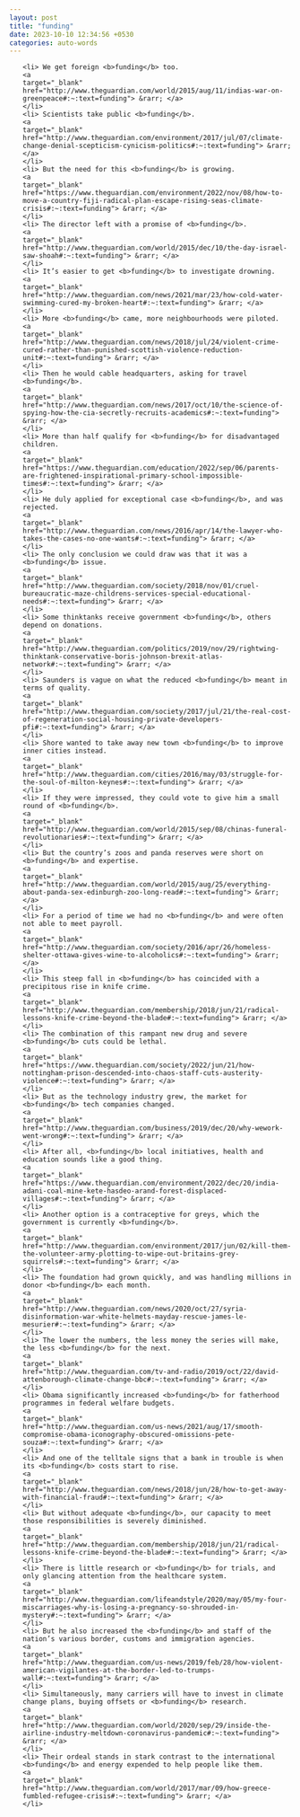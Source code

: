 ```yaml
---
layout: post
title: "funding"
date: 2023-10-10 12:34:56 +0530
categories: auto-words
---
```

<ol>

    <li> We get foreign <b>funding</b> too.
    <a 
    target="_blank" 
    href="http://www.theguardian.com/world/2015/aug/11/indias-war-on-greenpeace#:~:text=funding"> &rarr; </a>
    </li>
    <li> Scientists take public <b>funding</b>.
    <a 
    target="_blank" 
    href="http://www.theguardian.com/environment/2017/jul/07/climate-change-denial-scepticism-cynicism-politics#:~:text=funding"> &rarr; </a>
    </li>
    <li> But the need for this <b>funding</b> is growing.
    <a 
    target="_blank" 
    href="https://www.theguardian.com/environment/2022/nov/08/how-to-move-a-country-fiji-radical-plan-escape-rising-seas-climate-crisis#:~:text=funding"> &rarr; </a>
    </li>
    <li> The director left with a promise of <b>funding</b>.
    <a 
    target="_blank" 
    href="http://www.theguardian.com/world/2015/dec/10/the-day-israel-saw-shoah#:~:text=funding"> &rarr; </a>
    </li>
    <li> It’s easier to get <b>funding</b> to investigate drowning.
    <a 
    target="_blank" 
    href="http://www.theguardian.com/news/2021/mar/23/how-cold-water-swimming-cured-my-broken-heart#:~:text=funding"> &rarr; </a>
    </li>
    <li> More <b>funding</b> came, more neighbourhoods were piloted.
    <a 
    target="_blank" 
    href="http://www.theguardian.com/news/2018/jul/24/violent-crime-cured-rather-than-punished-scottish-violence-reduction-unit#:~:text=funding"> &rarr; </a>
    </li>
    <li> Then he would cable headquarters, asking for travel <b>funding</b>.
    <a 
    target="_blank" 
    href="http://www.theguardian.com/news/2017/oct/10/the-science-of-spying-how-the-cia-secretly-recruits-academics#:~:text=funding"> &rarr; </a>
    </li>
    <li> More than half qualify for <b>funding</b> for disadvantaged children.
    <a 
    target="_blank" 
    href="https://www.theguardian.com/education/2022/sep/06/parents-are-frightened-inspirational-primary-school-impossible-times#:~:text=funding"> &rarr; </a>
    </li>
    <li> He duly applied for exceptional case <b>funding</b>, and was rejected.
    <a 
    target="_blank" 
    href="http://www.theguardian.com/news/2016/apr/14/the-lawyer-who-takes-the-cases-no-one-wants#:~:text=funding"> &rarr; </a>
    </li>
    <li> The only conclusion we could draw was that it was a <b>funding</b> issue.
    <a 
    target="_blank" 
    href="http://www.theguardian.com/society/2018/nov/01/cruel-bureaucratic-maze-childrens-services-special-educational-needs#:~:text=funding"> &rarr; </a>
    </li>
    <li> Some thinktanks receive government <b>funding</b>, others depend on donations.
    <a 
    target="_blank" 
    href="http://www.theguardian.com/politics/2019/nov/29/rightwing-thinktank-conservative-boris-johnson-brexit-atlas-network#:~:text=funding"> &rarr; </a>
    </li>
    <li> Saunders is vague on what the reduced <b>funding</b> meant in terms of quality.
    <a 
    target="_blank" 
    href="http://www.theguardian.com/society/2017/jul/21/the-real-cost-of-regeneration-social-housing-private-developers-pfi#:~:text=funding"> &rarr; </a>
    </li>
    <li> Shore wanted to take away new town <b>funding</b> to improve inner cities instead.
    <a 
    target="_blank" 
    href="http://www.theguardian.com/cities/2016/may/03/struggle-for-the-soul-of-milton-keynes#:~:text=funding"> &rarr; </a>
    </li>
    <li> If they were impressed, they could vote to give him a small round of <b>funding</b>.
    <a 
    target="_blank" 
    href="http://www.theguardian.com/world/2015/sep/08/chinas-funeral-revolutionaries#:~:text=funding"> &rarr; </a>
    </li>
    <li> But the country’s zoos and panda reserves were short on <b>funding</b> and expertise.
    <a 
    target="_blank" 
    href="http://www.theguardian.com/world/2015/aug/25/everything-about-panda-sex-edinburgh-zoo-long-read#:~:text=funding"> &rarr; </a>
    </li>
    <li> For a period of time we had no <b>funding</b> and were often not able to meet payroll.
    <a 
    target="_blank" 
    href="http://www.theguardian.com/society/2016/apr/26/homeless-shelter-ottawa-gives-wine-to-alcoholics#:~:text=funding"> &rarr; </a>
    </li>
    <li> This steep fall in <b>funding</b> has coincided with a precipitous rise in knife crime.
    <a 
    target="_blank" 
    href="http://www.theguardian.com/membership/2018/jun/21/radical-lessons-knife-crime-beyond-the-blade#:~:text=funding"> &rarr; </a>
    </li>
    <li> The combination of this rampant new drug and severe <b>funding</b> cuts could be lethal.
    <a 
    target="_blank" 
    href="https://www.theguardian.com/society/2022/jun/21/how-nottingham-prison-descended-into-chaos-staff-cuts-austerity-violence#:~:text=funding"> &rarr; </a>
    </li>
    <li> But as the technology industry grew, the market for <b>funding</b> tech companies changed.
    <a 
    target="_blank" 
    href="http://www.theguardian.com/business/2019/dec/20/why-wework-went-wrong#:~:text=funding"> &rarr; </a>
    </li>
    <li> After all, <b>funding</b> local initiatives, health and education sounds like a good thing.
    <a 
    target="_blank" 
    href="https://www.theguardian.com/environment/2022/dec/20/india-adani-coal-mine-kete-hasdeo-arand-forest-displaced-villages#:~:text=funding"> &rarr; </a>
    </li>
    <li> Another option is a contraceptive for greys, which the government is currently <b>funding</b>.
    <a 
    target="_blank" 
    href="http://www.theguardian.com/environment/2017/jun/02/kill-them-the-volunteer-army-plotting-to-wipe-out-britains-grey-squirrels#:~:text=funding"> &rarr; </a>
    </li>
    <li> The foundation had grown quickly, and was handling millions in donor <b>funding</b> each month.
    <a 
    target="_blank" 
    href="http://www.theguardian.com/news/2020/oct/27/syria-disinformation-war-white-helmets-mayday-rescue-james-le-mesurier#:~:text=funding"> &rarr; </a>
    </li>
    <li> The lower the numbers, the less money the series will make, the less <b>funding</b> for the next.
    <a 
    target="_blank" 
    href="http://www.theguardian.com/tv-and-radio/2019/oct/22/david-attenborough-climate-change-bbc#:~:text=funding"> &rarr; </a>
    </li>
    <li> Obama significantly increased <b>funding</b> for fatherhood programmes in federal welfare budgets.
    <a 
    target="_blank" 
    href="http://www.theguardian.com/us-news/2021/aug/17/smooth-compromise-obama-iconography-obscured-omissions-pete-souza#:~:text=funding"> &rarr; </a>
    </li>
    <li> And one of the telltale signs that a bank in trouble is when its <b>funding</b> costs start to rise.
    <a 
    target="_blank" 
    href="http://www.theguardian.com/news/2018/jun/28/how-to-get-away-with-financial-fraud#:~:text=funding"> &rarr; </a>
    </li>
    <li> But without adequate <b>funding</b>, our capacity to meet those responsibilities is severely diminished.
    <a 
    target="_blank" 
    href="http://www.theguardian.com/membership/2018/jun/21/radical-lessons-knife-crime-beyond-the-blade#:~:text=funding"> &rarr; </a>
    </li>
    <li> There is little research or <b>funding</b> for trials, and only glancing attention from the healthcare system.
    <a 
    target="_blank" 
    href="http://www.theguardian.com/lifeandstyle/2020/may/05/my-four-miscarriages-why-is-losing-a-pregnancy-so-shrouded-in-mystery#:~:text=funding"> &rarr; </a>
    </li>
    <li> But he also increased the <b>funding</b> and staff of the nation’s various border, customs and immigration agencies.
    <a 
    target="_blank" 
    href="http://www.theguardian.com/us-news/2019/feb/28/how-violent-american-vigilantes-at-the-border-led-to-trumps-wall#:~:text=funding"> &rarr; </a>
    </li>
    <li> Simultaneously, many carriers will have to invest in climate change plans, buying offsets or <b>funding</b> research.
    <a 
    target="_blank" 
    href="http://www.theguardian.com/world/2020/sep/29/inside-the-airline-industry-meltdown-coronavirus-pandemic#:~:text=funding"> &rarr; </a>
    </li>
    <li> Their ordeal stands in stark contrast to the international <b>funding</b> and energy expended to help people like them.
    <a 
    target="_blank" 
    href="http://www.theguardian.com/world/2017/mar/09/how-greece-fumbled-refugee-crisis#:~:text=funding"> &rarr; </a>
    </li>